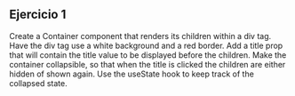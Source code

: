## Ejercicio 1

Create a Container component that renders its children within a div tag.
Have the div tag use a white background and a red border.
Add a title prop that will contain the title value to be displayed before the children.
Make the container collapsible, so that when the title is clicked the children are either hidden of shown again.
Use the useState hook to keep track of the collapsed state.
